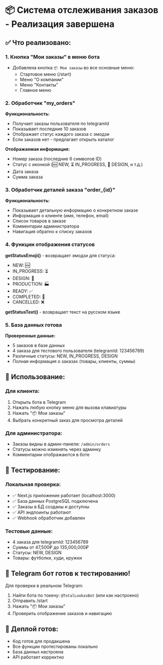 # 📦 Система отслеживания заказов - Реализация завершена

## ✅ Что реализовано:

### 1. Кнопка "Мои заказы" в меню бота
- Добавлена кнопка `📦 Мои заказы` во все основные меню:
  - Стартовое меню (/start)
  - Меню "О компании" 
  - Меню "Контакты"
  - Главное меню

### 2. Обработчик "my_orders"
**Функциональность:**
- Получает заказы пользователя по telegramId
- Показывает последние 10 заказов
- Отображает статус каждого заказа с эмодзи
- Если заказов нет - предлагает открыть каталог

**Отображаемая информация:**
- Номер заказа (последние 6 символов ID)
- Статус с иконкой (🆕 NEW, ⏳ IN_PROGRESS, 🎨 DESIGN, и т.д.)
- Дата заказа
- Сумма заказа

### 3. Обработчик деталей заказа "order_{id}"
**Функциональность:**
- Показывает детальную информацию о конкретном заказе
- Информация о клиенте (имя, телефон, email)
- Список товаров в заказе
- Комментарии администратора
- Навигация обратно к списку заказов

### 4. Функции отображения статусов
**getStatusEmoji()** - возвращает эмодзи для статуса:
- NEW: 🆕
- IN_PROGRESS: ⏳ 
- DESIGN: 🎨
- PRODUCTION: 🏭
- READY: ✅
- COMPLETED: 🎉
- CANCELLED: ❌

**getStatusText()** - возвращает текст на русском языке

### 5. База данных готова
**Проверенные данные:**
- 5 заказов в базе данных
- 4 заказа для тестового пользователя (telegramId: 123456789)
- Различные статусы: NEW, IN_PROGRESS, DESIGN
- Полная информация о заказах (товары, клиенты, суммы)

## 🔧 Использование:

### Для клиента:
1. Открыть бота в Telegram
2. Нажать любую кнопку меню для вызова клавиатуры
3. Нажать "📦 Мои заказы"
4. Выбрать конкретный заказ для просмотра деталей

### Для администратора:
- Заказы видны в админ-панели: `/admin/orders`
- Статусы можно изменять через админку
- Комментарии отображаются в боте

## 🧪 Тестирование:

### Локальная проверка:
- ✅ Next.js приложение работает (localhost:3000)
- ✅ База данных PostgreSQL подключена
- ✅ Заказы в БД созданы и доступны
- ✅ API эндпоинты работают
- ✅ Webhook обработчик добавлен

### Тестовые данные:
- 4 заказа для telegramId: 123456789
- Суммы от 47,500₽ до 135,000,000₽
- Статусы: NEW, DESIGN
- Товары: футболки, худи, кружки

## 📱 Telegram бот готов к тестированию!

Для проверки в реальном Telegram:
1. Найти бота по токену: `@TotalLookasBot` (или как настроено)
2. Отправить /start
3. Нажать "📦 Мои заказы"
4. Проверить отображение заказов и навигацию

## 🚀 Деплой готов:
- Код готов для продакшена
- Все функции протестированы локально
- База данных настроена
- API работает корректно